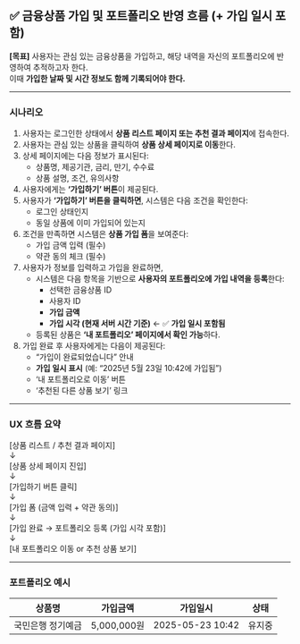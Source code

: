 <!-- docs/금융상품 가입 및 포트폴리오 반영.md -->
## ✅ 금융상품 가입 및 포트폴리오 반영 흐름 (+ 가입 일시 포함)

**[목표]** 사용자는 관심 있는 금융상품을 가입하고, 해당 내역을 자신의 포트폴리오에 반영하여 추적하고자 한다.  
이때 **가입한 날짜 및 시간 정보도 함께 기록되어야 한다.**

---

### 시나리오

1. 사용자는 로그인한 상태에서 **상품 리스트 페이지 또는 추천 결과 페이지**에 접속한다.
2. 사용자는 관심 있는 상품을 클릭하여 **상품 상세 페이지로 이동**한다.
3. 상세 페이지에는 다음 정보가 표시된다:
   - 상품명, 제공기관, 금리, 만기, 수수료
   - 상품 설명, 조건, 유의사항
4. 사용자에게는 **‘가입하기’ 버튼**이 제공된다.
5. 사용자가 **‘가입하기’ 버튼을 클릭하면**, 시스템은 다음 조건을 확인한다:
   - 로그인 상태인지
   - 동일 상품에 이미 가입되어 있는지
6. 조건을 만족하면 시스템은 **상품 가입 폼**을 보여준다:
   - 가입 금액 입력 (필수)
   - 약관 동의 체크 (필수)
7. 사용자가 정보를 입력하고 가입을 완료하면,
   - 시스템은 다음 항목을 기반으로 **사용자의 포트폴리오에 가입 내역을 등록**한다:
     - 선택한 금융상품 ID
     - 사용자 ID
     - **가입 금액**
     - **가입 시각 (현재 서버 시간 기준)** ← ✅ **가입 일시 포함됨**
   - 등록된 상품은 **‘내 포트폴리오’ 페이지에서 확인 가능**하다.
8. 가입 완료 후 사용자에게는 다음이 제공된다:
   - “가입이 완료되었습니다” 안내
   - **가입 일시 표시** (예: “2025년 5월 23일 10:42에 가입됨”)
   - ‘내 포트폴리오로 이동’ 버튼
   - ‘추천된 다른 상품 보기’ 링크

---

### UX 흐름 요약

\[상품 리스트 / 추천 결과 페이지\]  
      ↓  
\[상품 상세 페이지 진입\]  
      ↓  
\[가입하기 버튼 클릭\]  
      ↓  
\[가입 폼 (금액 입력 + 약관 동의)\]  
      ↓  
\[가입 완료 → 포트폴리오 등록 (가입 시각 포함)\]  
      ↓  
\[내 포트폴리오 이동 or 추천 상품 보기\]

---

### 포트폴리오 예시

| 상품명 | 가입금액 | 가입일시 | 상태 |
|--------|----------|----------|------|
| 국민은행 정기예금 | 5,000,000원 | 2025-05-23 10:42 | 유지중 |
